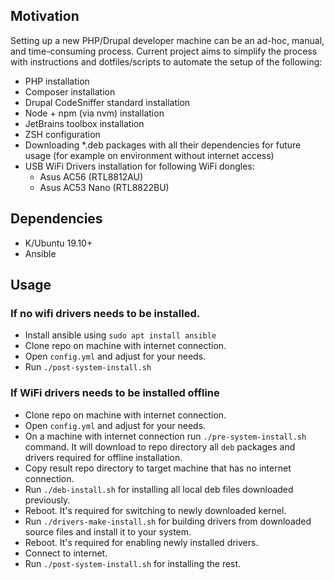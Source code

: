 ## Motivation
Setting up a new PHP/Drupal developer machine can be an ad-hoc, manual, and time-consuming process. Current project aims to simplify the process with instructions and dotfiles/scripts to automate the setup of the following:

- PHP installation
- Composer installation
- Drupal CodeSniffer standard installation
- Node + npm (via nvm) installation
- JetBrains toolbox installation
- ZSH configuration
- Downloading *.deb packages with all their dependencies for future usage (for example on environment without internet access)
- USB WiFi Drivers installation for following WiFi dongles:
    - Asus AC56 (RTL8812AU)
    - Asus AC53 Nano (RTL8822BU)

## Dependencies
- K/Ubuntu 19.10+
- Ansible

## Usage

### If no wifi drivers needs to be installed.

- Install ansible using `sudo apt install ansible`
- Clone repo on machine with internet connection.
- Open `config.yml` and adjust for your needs.
- Run `./post-system-install.sh`

### If WiFi drivers needs to be installed offline

- Clone repo on machine with internet connection.
- Open `config.yml` and adjust for your needs.
- On a machine with internet connection run `./pre-system-install.sh` command. It will download to repo directory all `deb` packages and drivers required for offline installation.
- Copy result repo directory to target machine that has no internet connection.
- Run `./deb-install.sh` for installing all local deb files downloaded previously.
- Reboot. It's required for switching to newly downloaded kernel.
- Run `./drivers-make-install.sh` for building drivers from downloaded source files and install it to your system.
- Reboot. It's required for enabling newly installed drivers.
- Connect to internet.
- Run `./post-system-install.sh` for installing the rest.